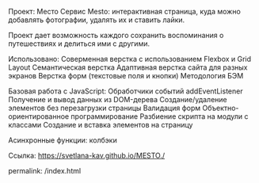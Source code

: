 Проект: Место
Cервис Mesto: интерактивная страница, куда можно добавлять фотографии, удалять их и ставить лайки.

Проект дает возможность каждого сохранить воспоминания о путешествиях и делиться ими с другими.

Использовано: Соверменная верстка с использованием Flexbox и Grid Layout Семантическая верстка Адаптивная верстка сайта для разных экранов Верстка форм (текстовые поля и кнопки) Методология БЭМ

Базовая работа с JavaScript: Обработчики событий addEventListener Получение и вывод данных из DOM-дерева Создание/удаление элементов без перезагрузки страницы Валидация форм Объектно-ориентированное программирование Разбиение скрипта на модули с классами Создание и вставка элементов на страницу

Асинхронные функции: колбэки

Ссылка: https://svetlana-kav.github.io/MESTO./

permalink: /index.html
